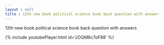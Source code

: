 ```yaml
---
layout : null
title : 12th new book political science book back question with answers
---
```


12th new book political science book back question with answers



{% include youtubePlayer.html id='JOQM6c7oF88' %}
